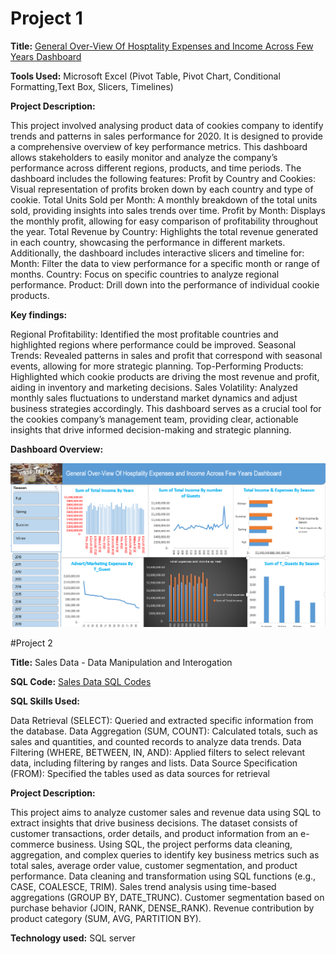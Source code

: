 # Project 1

**Title:** [General Over-View Of Hosptality Expenses and Income Across Few Years Dashboard](https://github.com/Aimiebenomon/Aimiebenomon.github.io/blob/main/Pofolio%20Project%201.xlsx)

**Tools Used:** Microsoft Excel (Pivot Table, Pivot Chart, Conditional Formatting,Text Box, Slicers, Timelines)

**Project Description:**

This project involved analysing product data of cookies company to identify trends and patterns in sales performance for 2020. It is designed to provide a comprehensive overview of key performance metrics. This dashboard allows stakeholders to easily monitor and analyze the company’s performance across different regions, products, and time periods. The dashboard includes the following features:
Profit by Country and Cookies: Visual representation of profits broken down by each country and type of cookie.
Total Units Sold per Month: A monthly breakdown of the total units sold, providing insights into sales trends over time.
Profit by Month: Displays the monthly profit, allowing for easy comparison of profitability throughout the year.
Total Revenue by Country: Highlights the total revenue generated in each country, showcasing the performance in different markets.
Additionally, the dashboard includes interactive slicers and timeline for:
Month: Filter the data to view performance for a specific month or range of months.
Country: Focus on specific countries to analyze regional performance.
Product: Drill down into the performance of individual cookie products.
 
**Key findings:**

Regional Profitability: Identified the most profitable countries and highlighted regions where performance could be improved.
Seasonal Trends: Revealed patterns in sales and profit that correspond with seasonal events, allowing for more strategic planning.
Top-Performing Products: Highlighted which cookie products are driving the most revenue and profit, aiding in inventory and marketing decisions.
Sales Volatility: Analyzed monthly sales fluctuations to understand market dynamics and adjust business strategies accordingly.
This dashboard serves as a crucial tool for the cookies company’s management team, providing clear, actionable insights that drive informed decision-making and strategic planning.
 

**Dashboard Overview:**

![Hospitality](Hospitality.PNG)

#Project 2 
 
**Title:** Sales Data - Data Manipulation and Interogation

**SQL Code:** [Sales Data SQL Codes](https://github.com/Aimiebenomon/Aimiebenomon.github.io/blob/main/Sales%20Data)

**SQL Skills Used:** 

Data Retrieval (SELECT): Queried and extracted specific information from the database.
Data Aggregation (SUM, COUNT): Calculated totals, such as sales and quantities, and counted records to analyze data trends.
Data Filtering (WHERE, BETWEEN, IN, AND): Applied filters to select relevant data, including filtering by ranges and lists.
Data Source Specification (FROM): Specified the tables used as data sources for retrieval
 

**Project Description:**

This project aims to analyze customer sales and revenue data using SQL to extract insights that drive business decisions. The dataset consists of customer transactions, order details, and product information from an e-commerce business.
Using SQL, the project performs data cleaning, aggregation, and complex queries to identify key business metrics such as total sales, average order value, customer segmentation, and product performance.
Data cleaning and transformation using SQL functions (e.g., CASE, COALESCE, TRIM).
Sales trend analysis using time-based aggregations (GROUP BY, DATE_TRUNC).
Customer segmentation based on purchase behavior (JOIN, RANK, DENSE_RANK).
Revenue contribution by product category (SUM, AVG, PARTITION BY).
 
 
**Technology used:** SQL server
 
